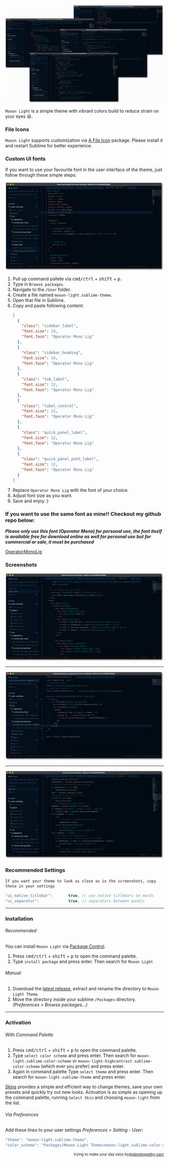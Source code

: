 ![mooon-light](./images/hero.png)

`Mooon Light` is a simple theme with vibrant colors build to reduce strain on your eyes 😃.

### File Icons

`Mooon Light` supports customization via [A File Icon](https://github.com/ihodev/a-file-icon) package. Please install it and restart Sublime for better experience.

### Custom UI fonts

If you want to use your favourite font in the
user interface of the theme, just follow through these simple steps:

![Moon Light Custom Fonts](./images/sass.png)

1. Pull up command pallete via <kbd>cmd/ctrl</kbd> + <kbd>shift</kbd> + <kbd>p</kbd>.
2. Type in `Browse packages`.
3. Navigate to the `/User` folder.
4. Create a file named `mooon-light.sublime-theme`.
5. Open that file in Sublime.
6. Copy and paste following content:
   ```json
   [
     {
       "class": "sidebar_label",
       "font.size": 14,
       "font.face": "Operator Mono Lig"
     },
     {
       "class": "sidebar_heading",
       "font.size": 14,
       "font.face": "Operator Mono Lig"
     },
     {
       "class": "tab_label",
       "font.size": 12,
       "font.face": "Operator Mono Lig"
     },
     {
       "class": "label_control",
       "font.size": 12,
       "font.face": "Operator Mono Lig"
     },
     {
       "class": "quick_panel_label",
       "font.size": 12,
       "font.face": "Operator Mono Lig"
     },
     {
       "class": "quick_panel_path_label",
       "font.size": 12,
       "font.face": "Operator Mono Lig"
     }
   ]
   ```
7. Replace `Operator Mono Lig` with the font of your choice.
8. Adjust font size as you want.
9. Save and enjoy :)

### If you want to use the same font as mine!! Checkout my github repo below:

**_Please only use this font (Operator Mono) for personal use, the font itself is available free for download online as well for personal use but for commercial or sale, it must be purchased_**

[OperatorMonoLig](https://github.com/developedby-sam/OperatorMonoLig)

### Screenshots

![html](./images/html.png)

---

![jsx](./images/jsx.png)

---

![python](./images/python.png)

### Recommended Settings

    If you want your theme to look as close as in the screenshots, copy these in your settings

```js
"ui_native_titlebar":       true, // use native titlebars on macOs
"ui_separator":             true, // separators between panels
```

---

### Installation

###### Recommended

You can install `Mooon Light` via [Package Control](https://packagecontrol.io/).

1. Press <kbd>cmd/ctrl</kbd> + <kbd>shift</kbd> + <kbd>p</kbd> to open the command palette.
2. Type `install package` and press enter. Then search for `Mooon Light`

###### Manual

1. Download the [latest release](https://github.com/developedby-sam/mooon-light/releases), extract and rename the directory to `Mooon Light Theme`.
2. Move the directory inside your sublime `/Packages` directory. _(Preferences > Browse packages...)_

---

### Activation

###### With Command Palette

1. Press <kbd>cmd/ctrl</kbd> + <kbd>shift</kbd> + <kbd>p</kbd> to open the command palette.
2. Type `select color scheme` and press enter. Then search for `mooon-light.sublime-color-scheme` or `mooon-light-highcontrast.sublime-color-scheme` (which ever you prefer) and press enter.
3. Again in command palette Type `select theme` and press enter. Then search for `mooon-light.sublime-theme` and press enter.

[Skins](https://packagecontrol.io/packages/Skins) provides a simple and efficient way to change themes, save your own presets and quickly try out new looks. Activation is as simple as opening up the command palette, running `Select Skin` and choosing `mooon-light` from the list.

###### Via Preferences

Add these lines to your user settings _Preferences > Setting - User_:

```js
"theme": "mooon-light.sublime-theme",
"color_scheme": "Packages/Mooon Light Theme/mooon-light.sublime-color-scheme",
```

<div align="right"><sup>
  trying to make your day easy by<a href="https://github.com/developedby-sam">@developedby-sam</a>
</sup></div>
